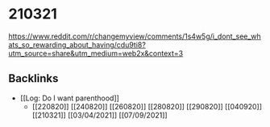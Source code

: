 # 210321
https://www.reddit.com/r/changemyview/comments/1s4w5g/i_dont_see_whats_so_rewarding_about_having/cdu9ti8?utm_source=share&utm_medium=web2x&context=3

## Backlinks
* [[Log: Do I want parenthood]]
	* [[220820]]
[[240820]]
[[260820]]
[[280820]]
[[290820]]
[[040920]]
[[210321]]
[[03/04/2021]]
[[07/09/2021]]

<!-- {BearID:A0B405CB-7C72-47E9-B260-DD7A7D2B1F88-33518-000040BCF1BB5269} -->
